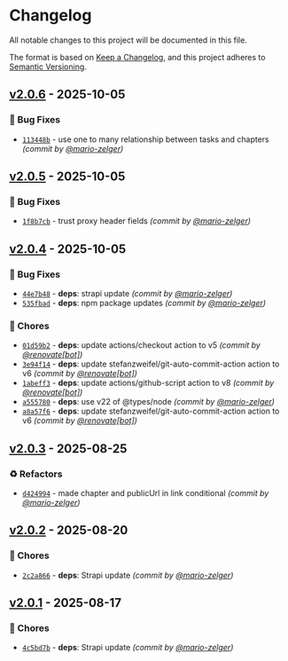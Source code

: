 # Changelog
All notable changes to this project will be documented in this file.

The format is based on [Keep a Changelog](https://keepachangelog.com/en/1.0.0/),
and this project adheres to [Semantic Versioning](https://semver.org/spec/v2.0.0.html).

## [v2.0.6] - 2025-10-05
### :bug: Bug Fixes
- [`113448b`](https://github.com/scout-ch/hering-api/commit/113448be994a111df08e8f321c7fa9bb73f71c93) - use one to many relationship between tasks and chapters *(commit by [@mario-zelger](https://github.com/mario-zelger))*


## [v2.0.5] - 2025-10-05
### :bug: Bug Fixes
- [`1f8b7cb`](https://github.com/scout-ch/hering-api/commit/1f8b7cb65fcce6ca66da807b634db9286e38b5c0) - trust proxy header fields *(commit by [@mario-zelger](https://github.com/mario-zelger))*


## [v2.0.4] - 2025-10-05
### :bug: Bug Fixes
- [`44e7b48`](https://github.com/scout-ch/hering-api/commit/44e7b487d24a782da05af04d3e7e206e6aa621b3) - **deps**: strapi update *(commit by [@mario-zelger](https://github.com/mario-zelger))*
- [`535fbad`](https://github.com/scout-ch/hering-api/commit/535fbad762eaa36c86d55e82ac8b7d111534b910) - **deps**: npm package updates *(commit by [@mario-zelger](https://github.com/mario-zelger))*

### :wrench: Chores
- [`01d59b2`](https://github.com/scout-ch/hering-api/commit/01d59b2277e1f389435249c69e422361e2a0cfdc) - **deps**: update actions/checkout action to v5 *(commit by [@renovate[bot]](https://github.com/apps/renovate))*
- [`3e94f14`](https://github.com/scout-ch/hering-api/commit/3e94f14203761f2e5ef8e61fed6edc7ac6dec6c0) - **deps**: update stefanzweifel/git-auto-commit-action action to v6 *(commit by [@renovate[bot]](https://github.com/apps/renovate))*
- [`1abeff3`](https://github.com/scout-ch/hering-api/commit/1abeff3aecd30863444a6a2109f9c1fd7a6ff92e) - **deps**: update actions/github-script action to v8 *(commit by [@renovate[bot]](https://github.com/apps/renovate))*
- [`a555780`](https://github.com/scout-ch/hering-api/commit/a555780375357c220f8fb16df10eefd6f0f4c161) - **deps**: use v22 of @types/node *(commit by [@mario-zelger](https://github.com/mario-zelger))*
- [`a8a57f6`](https://github.com/scout-ch/hering-api/commit/a8a57f60d2e0053def9a4a45af555013d68642f7) - **deps**: update stefanzweifel/git-auto-commit-action action to v6 *(commit by [@renovate[bot]](https://github.com/apps/renovate))*


## [v2.0.3] - 2025-08-25
### :recycle: Refactors
- [`d424994`](https://github.com/scout-ch/hering-api/commit/d42499449422e2092b47257130ccc5822f308a94) - made chapter and publicUrl in link conditional *(commit by [@mario-zelger](https://github.com/mario-zelger))*


## [v2.0.2] - 2025-08-20
### :wrench: Chores
- [`2c2a866`](https://github.com/scout-ch/hering-api/commit/2c2a8661a5f3cddde68bf3265eed518859937bb7) - **deps**: Strapi update *(commit by [@mario-zelger](https://github.com/mario-zelger))*


## [v2.0.1] - 2025-08-17
### :wrench: Chores
- [`4c5bd7b`](https://github.com/scout-ch/hering-api/commit/4c5bd7b2127009faf4deba5f229adc7469edea3c) - **deps**: Strapi update *(commit by [@mario-zelger](https://github.com/mario-zelger))*

[v2.0.1]: https://github.com/scout-ch/hering-api/compare/v2.0.0...v2.0.1
[v2.0.2]: https://github.com/scout-ch/hering-api/compare/v2.0.1...v2.0.2
[v2.0.3]: https://github.com/scout-ch/hering-api/compare/v2.0.2...v2.0.3
[v2.0.4]: https://github.com/scout-ch/hering-api/compare/v2.0.3...v2.0.4
[v2.0.5]: https://github.com/scout-ch/hering-api/compare/v2.0.4...v2.0.5
[v2.0.6]: https://github.com/scout-ch/hering-api/compare/v2.0.5...v2.0.6
